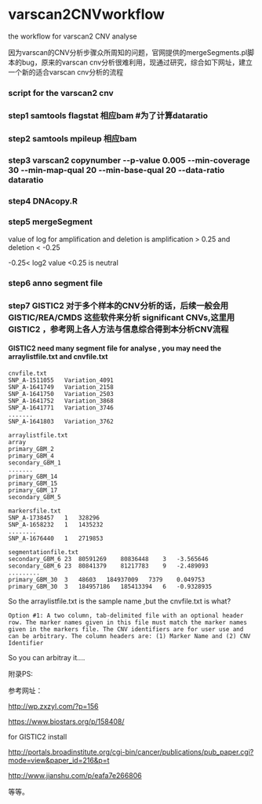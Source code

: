 # varscan2CNVworkflow

the workflow for varscan2 CNV analyse

因为varscan的CNV分析步骤众所周知的问题，官网提供的mergeSegments.pl脚本的bug，原来的varscan cnv分析很难利用，现通过研究，综合如下网址，建立一个新的适合varscan cnv分析的流程

### script for the varscan2 cnv  

### step1 samtools  flagstat  相应bam  #为了计算dataratio

### step2 samtools  mpileup   相应bam

### step3 varscan2 copynumber --p-value 0.005 --min-coverage 30 --min-map-qual 20 --min-base-qual 20 --data-ratio dataratio

### step4 DNAcopy.R

### step5 mergeSegment

value of log for amplification and deletion is amplification  > 0.25 and deletion < -0.25

-0.25< log2 value <0.25  is  neutral

### step6 anno segment file 

### step7 GISTIC2 对于多个样本的CNV分析的话，后续一般会用GISTIC/REA/CMDS 这些软件来分析 significant CNVs,这里用GISTIC2 ，参考网上各人方法与信息综合得到本分析CNV流程

#### GISTIC2  need many segment file for analyse , you may need the arraylistfile.txt and cnvfile.txt

```
cnvfile.txt
SNP_A-1511055	Variation_4091	
SNP_A-1641749	Variation_2158	
SNP_A-1641750	Variation_2503	
SNP_A-1641752	Variation_3868	
SNP_A-1641771	Variation_3746	
.......	
SNP_A-1641803	Variation_3762	

arraylistfile.txt
array
primary_GBM_2
primary_GBM_4
secondary_GBM_1
.......
primary_GBM_14
primary_GBM_15
primary_GBM_17
secondary_GBM_5

markersfile.txt
SNP_A-1738457	1	328296
SNP_A-1658232	1	1435232
........
SNP_A-1676440	1	2719853

segmentationfile.txt
secondary_GBM_6	23	80591269	80836448	3	-3.565646
secondary_GBM_6	23	80841379	81217783	9	-2.489093
.........
primary_GBM_30	3	48603	184937009	7379	0.049753
primary_GBM_30	3	184957186	185413394	6	-0.9328935
```

So the arraylistfile.txt is the sample name  ,but the cnvfile.txt is what?

```
Option #1: A two column, tab-delimited file with an optional header row. The marker names given in this file must match the marker names given in the markers file. The CNV identifiers are for user use and can be arbitrary. The column headers are: (1) Marker Name and (2) CNV Identifier
```

So you can arbitray it....


附录PS:

参考网址：

http://wp.zxzyl.com/?p=156

https://www.biostars.org/p/158408/

for GISTIC2 install

http://portals.broadinstitute.org/cgi-bin/cancer/publications/pub_paper.cgi?mode=view&paper_id=216&p=t

http://www.jianshu.com/p/eafa7e266806

等等。
